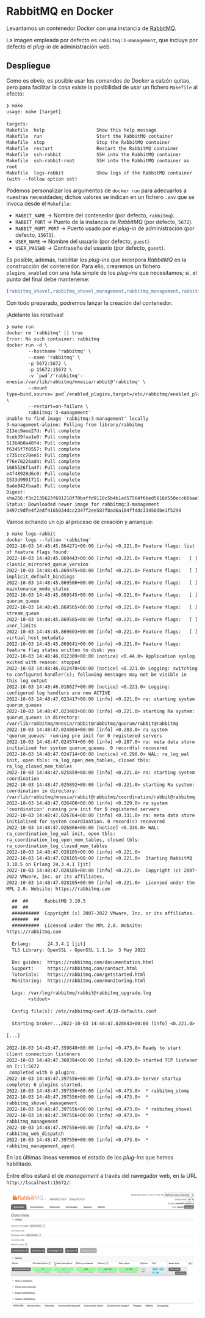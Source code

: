 # RabbitMQ en Docker

Levantamos un contenedor _Docker_ con una instancia de [RabbitMQ](https://www.rabbitmq.com/).

La imagen empleada por defecto es `rabbitmq:3-management`, que incluye por defecto el _plug-in_ de administración web.

## Despliegue

Como es obvio, es posible usar los comandos de _Docker_ a calzón quitao, pero para facilitar la cosa existe la posibilidad de usar un fichero `Makefile` al efecto:

```shell
❯ make
usage: make [target]

targets:
Makefile  help                   Show this help message
Makefile  run                    Start the RabbitMQ container
Makefile  stop                   Stop the RabbitMQ container
Makefile  restart                Restart the RabbitMQ container
Makefile  ssh-rabbit             SSH into the RabbitMQ container
Makefile  ssh-rabbit-root        SSH into the RabbitMQ container as root
Makefile  logs-rabbit            Show logs of the RabbitMQ container (with --follow option set)
```

Podemos personalizar los argumentos de `docker run` para adecuarlos a nuestras necesidades; dichos valores se indican en un fichero `.env` que se invoca desde el `Makefile`:

* `RABBIT_NAME` → Nombre del contenedor (por defecto, `rabbitmq`).
* `RABBIT_PORT` → Puerto de la instancia de _RabbitMQ_ (por defecto, `5672`).
* `RABBIT_MGMT_PORT` → Puerto usado por el _plug-in_ de administración (por defecto, `15672`).
* `USER_NAME` → Nombre del usuario (por defecto, `guest`).
* `USER_PASSWD` → Contraseña del usuario (por defecto, `guest`).

Es posible, además, habilitar los _plug-ins_ que incorpora _RabbitMQ_ en la construcción del contenedor. Para ello, crearemos un fichero `plugins_enabled` con una lista simple de los _plug-ins_ que necesitamos; sí, el punto del final debe mantenerse:

```erlang
[rabbitmq_shovel,rabbitmq_shovel_management,rabbitmq_management,rabbitmq_stomp].
```

Con todo preparado, podremos lanzar la creación del contenedor.

¡Adelante las rotativas!

```shell
❯ make run
docker rm 'rabbitmq' || true
Error: No such container: rabbitmq
docker run -d \
        --hostname 'rabbitmq' \
        --name 'rabbitmq' \
        -p 5672:5672 \
        -p 15672:15672 \
        -v `pwd`/'rabbitmq'-mnesia:/var/lib/rabbitmq/mnesia/rabbit@'rabbitmq' \
        --mount type=bind,source=`pwd`/enabled_plugins,target=/etc/rabbitmq/enabled_plugins \
        --restart=on-failure \
        rabbitmq:'3-management'
Unable to find image 'rabbitmq:3-management' locally
3-management-alpine: Pulling from library/rabbitmq
213ec9aee27d: Pull complete 
6ceb39faa1e0: Pull complete 
51364b0a48f4: Pull complete 
f6345f7f0557: Pull complete 
c735ccc70ee5: Pull complete 
f76e78226ad4: Pull complete 
1685526f1a4f: Pull complete 
e4f48928d6c0: Pull complete 
1533d9991711: Pull complete 
8ade942fbaa8: Pull complete 
Digest: sha256:f3c2135623f691218f70baffd9118c5b4b1ad57564f6bed5616d550ecc66bae7
Status: Downloaded newer image for rabbitmq:3-management
8497c9dfe4f2edf4165034dcc2347f2ee587f8ad6a184ffddc33456dbe1f5294
```

Vamos echando un ojo al proceso de creación y arranque:

```shell
❯ make logs-rabbit
docker logs --follow 'rabbitmq'
2022-10-03 14:48:45.864271+00:00 [info] <0.221.0> Feature flags: list of feature flags found:
2022-10-03 14:48:45.869443+00:00 [info] <0.221.0> Feature flags:   [ ] classic_mirrored_queue_version
2022-10-03 14:48:45.869475+00:00 [info] <0.221.0> Feature flags:   [ ] implicit_default_bindings
2022-10-03 14:48:45.869500+00:00 [info] <0.221.0> Feature flags:   [ ] maintenance_mode_status
2022-10-03 14:48:45.869545+00:00 [info] <0.221.0> Feature flags:   [ ] quorum_queue
2022-10-03 14:48:45.869565+00:00 [info] <0.221.0> Feature flags:   [ ] stream_queue
2022-10-03 14:48:45.869585+00:00 [info] <0.221.0> Feature flags:   [ ] user_limits
2022-10-03 14:48:45.869603+00:00 [info] <0.221.0> Feature flags:   [ ] virtual_host_metadata
2022-10-03 14:48:45.869641+00:00 [info] <0.221.0> Feature flags: feature flag states written to disk: yes
2022-10-03 14:48:46.012389+00:00 [notice] <0.44.0> Application syslog exited with reason: stopped
2022-10-03 14:48:46.012470+00:00 [notice] <0.221.0> Logging: switching to configured handler(s); following messages may not be visible in this log output
2022-10-03 14:48:46.018627+00:00 [notice] <0.221.0> Logging: configured log handlers are now ACTIVE
2022-10-03 14:48:47.023417+00:00 [info] <0.221.0> ra: starting system quorum_queues
2022-10-03 14:48:47.023483+00:00 [info] <0.221.0> starting Ra system: quorum_queues in directory: /var/lib/rabbitmq/mnesia/rabbit@rabbitmq/quorum/rabbit@rabbitmq
2022-10-03 14:48:47.024084+00:00 [info] <0.283.0> ra system 'quorum_queues' running pre init for 0 registered servers
2022-10-03 14:48:47.024574+00:00 [info] <0.287.0> ra: meta data store initialised for system quorum_queues. 0 record(s) recovered
2022-10-03 14:48:47.024714+00:00 [notice] <0.298.0> WAL: ra_log_wal init, open tbls: ra_log_open_mem_tables, closed tbls: ra_log_closed_mem_tables
2022-10-03 14:48:47.025859+00:00 [info] <0.221.0> ra: starting system coordination
2022-10-03 14:48:47.025892+00:00 [info] <0.221.0> starting Ra system: coordination in directory: /var/lib/rabbitmq/mnesia/rabbit@rabbitmq/coordination/rabbit@rabbitmq
2022-10-03 14:48:47.026408+00:00 [info] <0.329.0> ra system 'coordination' running pre init for 0 registered servers
2022-10-03 14:48:47.026764+00:00 [info] <0.331.0> ra: meta data store initialised for system coordination. 0 record(s) recovered
2022-10-03 14:48:47.026866+00:00 [notice] <0.336.0> WAL: ra_coordination_log_wal init, open tbls: ra_coordination_log_open_mem_tables, closed tbls: ra_coordination_log_closed_mem_tables
2022-10-03 14:48:47.028105+00:00 [info] <0.221.0> 
2022-10-03 14:48:47.028105+00:00 [info] <0.221.0>  Starting RabbitMQ 3.10.5 on Erlang 24.3.4.1 [jit]
2022-10-03 14:48:47.028105+00:00 [info] <0.221.0>  Copyright (c) 2007-2022 VMware, Inc. or its affiliates.
2022-10-03 14:48:47.028105+00:00 [info] <0.221.0>  Licensed under the MPL 2.0. Website: https://rabbitmq.com

  ##  ##      RabbitMQ 3.10.5
  ##  ##
  ##########  Copyright (c) 2007-2022 VMware, Inc. or its affiliates.
  ######  ##
  ##########  Licensed under the MPL 2.0. Website: https://rabbitmq.com

  Erlang:      24.3.4.1 [jit]
  TLS Library: OpenSSL - OpenSSL 1.1.1o  3 May 2022

  Doc guides:  https://rabbitmq.com/documentation.html
  Support:     https://rabbitmq.com/contact.html
  Tutorials:   https://rabbitmq.com/getstarted.html
  Monitoring:  https://rabbitmq.com/monitoring.html

  Logs: /var/log/rabbitmq/rabbit@rabbitmq_upgrade.log
        <stdout>

  Config file(s): /etc/rabbitmq/conf.d/10-defaults.conf

  Starting broker...2022-10-03 14:48:47.028643+00:00 [info] <0.221.0>

[...]

2022-10-03 14:48:47.359640+00:00 [info] <0.473.0> Ready to start client connection listeners
2022-10-03 14:48:47.360394+00:00 [info] <0.620.0> started TCP listener on [::]:5672
 completed with 6 plugins.
2022-10-03 14:48:47.397556+00:00 [info] <0.473.0> Server startup complete; 6 plugins started.
2022-10-03 14:48:47.397556+00:00 [info] <0.473.0>  * rabbitmq_stomp
2022-10-03 14:48:47.397556+00:00 [info] <0.473.0>  * rabbitmq_shovel_management
2022-10-03 14:48:47.397556+00:00 [info] <0.473.0>  * rabbitmq_shovel
2022-10-03 14:48:47.397556+00:00 [info] <0.473.0>  * rabbitmq_management
2022-10-03 14:48:47.397556+00:00 [info] <0.473.0>  * rabbitmq_web_dispatch
2022-10-03 14:48:47.397556+00:00 [info] <0.473.0>  * rabbitmq_management_agent
```

En las últimas líneas veremos el estado de los _plug-ins_ que hemos habilitado.

Entre ellos estará el de _management_ a través del navegador web, en la URL `http://localhost:15672/`:

![Empty RabbitMQ](./doc/rabbitmq-out-of-the-box.png?raw=true "RabbitMQ out of the box")

